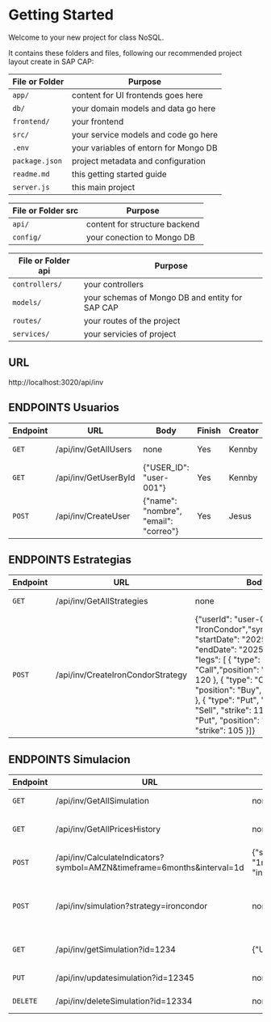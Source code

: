 # Getting Started

Welcome to your new project for class NoSQL.

It contains these folders and files, following our recommended project layout create in SAP CAP:

File or Folder | Purpose
---------|----------
`app/` | content for UI frontends goes here
`db/` | your domain models and data go here
`frontend/` | your frontend
`src/` | your service models and code go here
`.env` | your variables of entorn for Mongo DB
`package.json` | project metadata and configuration
`readme.md` | this getting started guide
`server.js` | this main project

File or Folder src | Purpose
---------|----------
`api/` | content for structure backend
`config/` | your conection to Mongo DB

File or Folder api | Purpose
---------|----------
`controllers/` | your controllers
`models/` | your schemas of Mongo DB and entity for SAP CAP
`routes/` | your routes of the project
`services/` | your servicies of project


## URL

http://localhost:3020/api/inv

## ENDPOINTS Usuarios

Endpoint | URL | Body | Finish | Creator | Description
---------|----------|---------|---------|---------|---------
`GET`  |  /api/inv/GetAllUsers | none | Yes | Kennby| Todos los usuarios
`GET`  |  /api/inv/GetUserById | {"USER_ID": "user-001"} | Yes| Kennby| Un solo  usuarios
`POST`  |  /api/inv/CreateUser | {"name": "nombre", "email": "correo"} | Yes| Jesus | Nuevo usuario

## ENDPOINTS Estrategias

Endpoint | URL | Body | Finish | Creator | Description
---------|----------|---------|---------|---------|---------
`GET`  |  /api/inv/GetAllStrategies | none | Yes| Kennby| Todos las estrategias
`POST` | /api/inv/CreateIronCondorStrategy | {"userId": "user-001", "type": "IronCondor","symbol":"AMZN", "startDate": "2025-05-01", "endDate": "2025-06-01", "legs": [ { "type": "Call","position": "Sell", "strike": 120 }, { "type": "Call", "position": "Buy", "strike": 125 }, { "type": "Put", "position": "Sell", "strike": 110 }, { "type": "Put", "position": "Buy", "strike": 105 }]} | Yes| Pedro| Nueva estrategia



## ENDPOINTS Simulacion

Endpoint | URL | Body | Finish | Creator | Description
---------|----------|---------|---------|---------|---------
`GET`  |  /api/inv/GetAllSimulation | none | Yes| Kennby| Todas las simulaciones
`GET`  |  /api/inv/GetAllPricesHistory | none | Yes| Kennby | Todos los precios historicos
`POST` |  /api/inv/CalculateIndicators?symbol=AMZN&timeframe=6months&interval=1d | {"symbol":"AMZN","timeframe": "1months","interval": "6d", "indicators": ["RSI", "MACD"]} | Yes| Kennby | Mostrando Indicadores
`POST`  |  /api/inv/simulation?strategy=ironcondor | none | Pedro/Jesus| Falta | comenzar la simulacion usando la estrategia seleccionada
`GET`  |  /api/inv/getSimulation?id=1234 | {"USER_ID": "user-001"} | Yes| Kennby | solo las simulacion por usuario
`PUT`  |  /api/inv/updatesimulation?id=12345 | none | Pedro| Falta | editar solo el nombre
`DELETE`  |  /api/inv/deleteSimulation?id=12334 | none | Jesus| Falta | eliminar la simulacion


